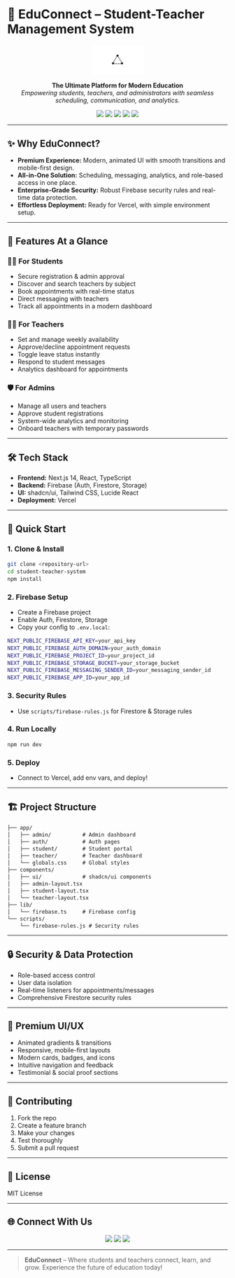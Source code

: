 # 🚀 EduConnect – Student-Teacher Management System

<p align="center">
  <img src="./public/placeholder-logo.png" alt="EduConnect Logo" width="120" />
</p>

<p align="center">
  <b>The Ultimate Platform for Modern Education</b><br/>
  <i>Empowering students, teachers, and administrators with seamless scheduling, communication, and analytics.</i>
</p>

<p align="center">
  <img src="https://img.shields.io/badge/Next.js-14-blue?logo=nextdotjs" />
  <img src="https://img.shields.io/badge/Firebase-Cloud-orange?logo=firebase" />
  <img src="https://img.shields.io/badge/TypeScript-Strict-blue?logo=typescript" />
  <img src="https://img.shields.io/badge/Deployed-Vercel-black?logo=vercel" />
  <img src="https://img.shields.io/badge/UI-Premium-green?logo=tailwindcss" />
</p>

---

## ✨ Why EduConnect?

- **Premium Experience:** Modern, animated UI with smooth transitions and mobile-first design.
- **All-in-One Solution:** Scheduling, messaging, analytics, and role-based access in one place.
- **Enterprise-Grade Security:** Robust Firebase security rules and real-time data protection.
- **Effortless Deployment:** Ready for Vercel, with simple environment setup.

---

## 🌟 Features At a Glance

### 👩‍🎓 For Students
- Secure registration & admin approval
- Discover and search teachers by subject
- Book appointments with real-time status
- Direct messaging with teachers
- Track all appointments in a modern dashboard

### 👨‍🏫 For Teachers
- Set and manage weekly availability
- Approve/decline appointment requests
- Toggle leave status instantly
- Respond to student messages
- Analytics dashboard for appointments

### 🛡️ For Admins
- Manage all users and teachers
- Approve student registrations
- System-wide analytics and monitoring
- Onboard teachers with temporary passwords

---

## 🛠️ Tech Stack

- **Frontend:** Next.js 14, React, TypeScript
- **Backend:** Firebase (Auth, Firestore, Storage)
- **UI:** shadcn/ui, Tailwind CSS, Lucide React
- **Deployment:** Vercel

---

## 🚦 Quick Start

### 1. Clone & Install
```bash
git clone <repository-url>
cd student-teacher-system
npm install
```

### 2. Firebase Setup
- Create a Firebase project
- Enable Auth, Firestore, Storage
- Copy your config to `.env.local`:
```bash
NEXT_PUBLIC_FIREBASE_API_KEY=your_api_key
NEXT_PUBLIC_FIREBASE_AUTH_DOMAIN=your_auth_domain
NEXT_PUBLIC_FIREBASE_PROJECT_ID=your_project_id
NEXT_PUBLIC_FIREBASE_STORAGE_BUCKET=your_storage_bucket
NEXT_PUBLIC_FIREBASE_MESSAGING_SENDER_ID=your_messaging_sender_id
NEXT_PUBLIC_FIREBASE_APP_ID=your_app_id
```

### 3. Security Rules
- Use `scripts/firebase-rules.js` for Firestore & Storage rules

### 4. Run Locally
```bash
npm run dev
```

### 5. Deploy
- Connect to Vercel, add env vars, and deploy!

---

## 🏗️ Project Structure

```text
├── app/
│   ├── admin/          # Admin dashboard
│   ├── auth/           # Auth pages
│   ├── student/        # Student portal
│   ├── teacher/        # Teacher dashboard
│   └── globals.css     # Global styles
├── components/
│   ├── ui/             # shadcn/ui components
│   ├── admin-layout.tsx
│   ├── student-layout.tsx
│   └── teacher-layout.tsx
├── lib/
│   └── firebase.ts     # Firebase config
└── scripts/
    └── firebase-rules.js # Security rules
```

---

## 🔒 Security & Data Protection
- Role-based access control
- User data isolation
- Real-time listeners for appointments/messages
- Comprehensive Firestore security rules

---

## 💎 Premium UI/UX
- Animated gradients & transitions
- Responsive, mobile-first layouts
- Modern cards, badges, and icons
- Intuitive navigation and feedback
- Testimonial & social proof sections

---

## 🤝 Contributing

1. Fork the repo
2. Create a feature branch
3. Make your changes
4. Test thoroughly
5. Submit a pull request

---

## 📄 License

MIT License

---

## 🌐 Connect With Us

<p align="center">
  <a href="https://twitter.com/" target="_blank"><img src="https://img.shields.io/badge/Twitter-1DA1F2?logo=twitter&logoColor=white" /></a>
  <a href="https://linkedin.com/" target="_blank"><img src="https://img.shields.io/badge/LinkedIn-0077B5?logo=linkedin&logoColor=white" /></a>
  <a href="https://facebook.com/" target="_blank"><img src="https://img.shields.io/badge/Facebook-1877F2?logo=facebook&logoColor=white" /></a>
</p>

---

> **EduConnect** – Where students and teachers connect, learn, and grow. Experience the future of education today!
